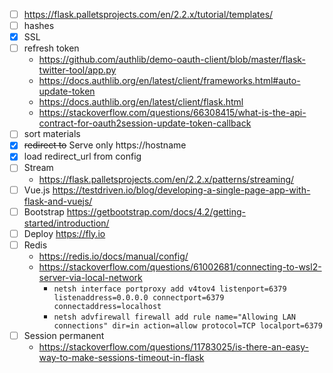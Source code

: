 - [ ] https://flask.palletsprojects.com/en/2.2.x/tutorial/templates/
- [ ] hashes
- [x] SSL
- [ ] refresh token
    - https://github.com/authlib/demo-oauth-client/blob/master/flask-twitter-tool/app.py
    - https://docs.authlib.org/en/latest/client/frameworks.html#auto-update-token
    - https://docs.authlib.org/en/latest/client/flask.html
    - https://stackoverflow.com/questions/66308415/what-is-the-api-contract-for-oauth2session-update-token-callback
- [ ] sort materials
- [x] ~~redirect to~~ Serve only https://hostname
- [x] load redirect_url from config
- [ ] Stream 
    - https://flask.palletsprojects.com/en/2.2.x/patterns/streaming/
- [ ] Vue.js https://testdriven.io/blog/developing-a-single-page-app-with-flask-and-vuejs/
- [ ] Bootstrap https://getbootstrap.com/docs/4.2/getting-started/introduction/
- [ ] Deploy https://fly.io
- [ ] Redis
    - https://redis.io/docs/manual/config/
    - https://stackoverflow.com/questions/61002681/connecting-to-wsl2-server-via-local-network
        - `netsh interface portproxy add v4tov4 listenport=6379 listenaddress=0.0.0.0 connectport=6379 connectaddress=localhost`
        - `netsh advfirewall firewall add rule name="Allowing LAN connections" dir=in action=allow protocol=TCP localport=6379`
- [ ] Session permanent
    - https://stackoverflow.com/questions/11783025/is-there-an-easy-way-to-make-sessions-timeout-in-flask